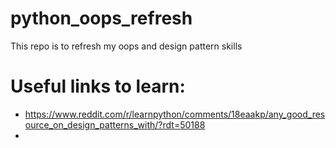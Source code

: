 # python_oops_refresh
This repo is to refresh my oops and design pattern skills 

# Useful links to learn:
- https://www.reddit.com/r/learnpython/comments/18eaakp/any_good_resource_on_design_patterns_with/?rdt=50188
- 
